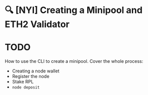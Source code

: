 # :mag: [NYI] Creating a Minipool and ETH2 Validator

# TODO

How to use the CLI to create a minipool.
Cover the whole process:
- Creating a node wallet 
- Register the node
- Stake RPL
- `node deposit`